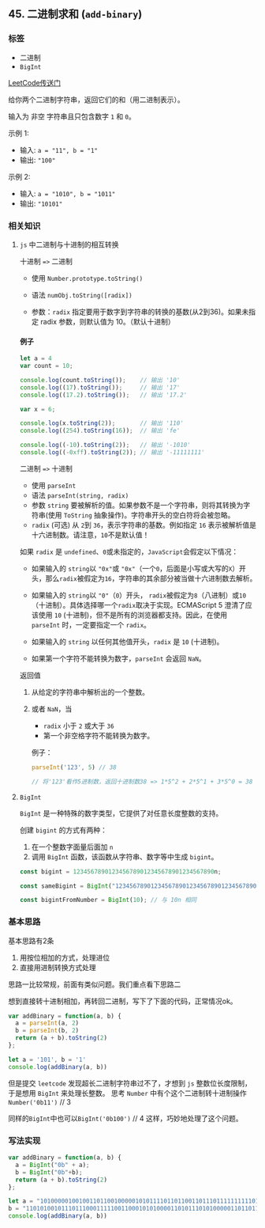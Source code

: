 ## 45. 二进制求和 (`add-binary`)
### 标签
* 二进制
* `BigInt`

[LeetCode传送门](https://leetcode-cn.com/problems/add-binary/)

给你两个二进制字符串，返回它们的和（用二进制表示）。

输入为 非空 字符串且只包含数字 `1` 和 `0`。

示例 1:
* 输入: `a = "11", b = "1"`
* 输出: `"100"`

示例 2:
* 输入: `a = "1010", b = "1011"`
* 输出: `"10101"`

### 相关知识
1. `js` 中二进制与十进制的相互转换

    十进制 `=>` 二进制

    * 使用 `Number.prototype.toString()`
    * 语法 `numObj.toString([radix])`

    * 参数：`radix` 指定要用于数字到字符串的转换的基数(从2到36)。如果未指定 radix 参数，则默认值为 10。（默认十进制）

    #### 例子
    ```JavaScript
    let a = 4
    var count = 10;

    console.log(count.toString());    // 输出 '10'
    console.log((17).toString());     // 输出 '17'
    console.log((17.2).toString());   // 输出 '17.2'

    var x = 6;

    console.log(x.toString(2));       // 输出 '110'
    console.log((254).toString(16));  // 输出 'fe'

    console.log((-10).toString(2));   // 输出 '-1010'
    console.log((-0xff).toString(2)); // 输出 '-11111111'

    ```

    二进制 `=>` 十进制

    * 使用 `parseInt`
    * 语法 `parseInt(string, radix)`
    * 参数 `string` 要被解析的值。如果参数不是一个字符串，则将其转换为字符串(使用 `ToString` 抽象操作)。字符串开头的空白符将会被忽略。
    * `radix` (可选) 从 `2`到 `36`，表示字符串的基数。例如指定 `16` 表示被解析值是十六进制数。请注意，`10`不是默认值！

    如果 `radix` 是 `undefined`、`0`或未指定的，`JavaScript`会假定以下情况：

    * 如果输入的 `string`以 `"0x"`或 `"0x"`（一个`0`，后面是小写或大写的`X`）开头，那么`radix`被假定为`16`，字符串的其余部分被当做十六进制数去解析。

    * 如果输入的 `string`以 `"0"`（`0`）开头， `radix`被假定为`8`（八进制）或`10`（十进制）。具体选择哪一个`radix`取决于实现。ECMAScript 5 澄清了应该使用 `10` (十进制)，但不是所有的浏览器都支持。因此，在使用 `parseInt` 时，一定要指定一个 `radix`。
    * 如果输入的 `string` 以任何其他值开头，`radix` 是 `10` (十进制)。
    * 如果第一个字符不能转换为数字，`parseInt` 会返回 `NaN`。

    返回值
    1. 从给定的字符串中解析出的一个整数。
    2. 或者 `NaN`，当
        * `radix` 小于 `2` 或大于 `36`
        * 第一个非空格字符不能转换为数字。

        例子：
        ```JavaScript
        parseInt('123', 5) // 38 

        // 将'123'看作5进制数，返回十进制数38 => 1*5^2 + 2*5^1 + 3*5^0 = 38
        ```

2. `BigInt`

    `BigInt` 是一种特殊的数字类型，它提供了对任意长度整数的支持。

    创建 `bigint` 的方式有两种：
    1. 在一个整数字面量后面加 `n`
    2. 调用 `BigInt` 函数，该函数从字符串、数字等中生成 `bigint`。
    ```JavaScript
    const bigint = 1234567890123456789012345678901234567890n;

    const sameBigint = BigInt("1234567890123456789012345678901234567890");

    const bigintFromNumber = BigInt(10); // 与 10n 相同
    ```

### 基本思路
基本思路有2条

1. 用按位相加的方式，处理进位
2. 直接用进制转换方式处理

思路一比较常规，前面有类似问题。我们重点看下思路二

想到直接转十进制相加，再转回二进制，写下了下面的代码，正常情况ok。

```JavaScript
var addBinary = function(a, b) {
  a = parseInt(a, 2)
  b = parseInt(b, 2)
  return (a + b).toString(2)
};

let a = '101', b = '1'
console.log(addBinary(a, b))
```

但是提交 `leetcode` 发现超长二进制字符串过不了，才想到 `js` 整数位长度限制，于是想用 `BigInt` 来处理长整数。
思考 `Number` 中有个这个二进制转十进制操作 
`Number('0b11')`   // 3 

同样的`BigInt`中也可以`BigInt('0b100')` // 4
这样，巧妙地处理了这个问题。

### 写法实现
```JavaScript
var addBinary = function(a, b) {
  a = BigInt("0b" + a);
  b = BigInt("0b"+b);
  return (a + b).toString(2)
};

let a = "10100000100100110110010000010101111011011001101110111111111101000000101111001110001111100001101", 
b = "110101001011101110001111100110001010100001101011101010000011011011001011101111001100000011011110011"
console.log(addBinary(a, b))

```
